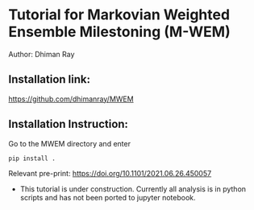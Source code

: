 # Tutorial for Markovian Weighted Ensemble Milestoning (M-WEM)

Author: Dhiman Ray

## Installation link: 
https://github.com/dhimanray/MWEM

## Installation Instruction: 
Go to the MWEM directory and enter
```
pip install .
```  
Relevant pre-print: https://doi.org/10.1101/2021.06.26.450057

* This tutorial is under construction. Currently all analysis is in python scripts and has not been ported to jupyter notebook. 
